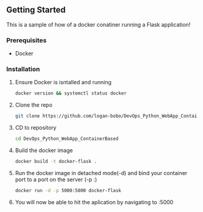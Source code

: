<!-- GETTING STARTED -->
## Getting Started
This is a sample of how of a docker conatiner running a Flask application! 

### Prerequisites
* Docker


### Installation
1. Ensure Docker is isntalled and running 
    ```sh
    docker version && systemctl status docker
    ```
2. Clone the repo
   ```sh
   git clone https://github.com/logan-bobo/DevOps_Python_WebApp_ContainerBased.git
   ```
3. CD to repository
   ```sh 
   cd DevOps_Python_WebApp_ContainerBased
   ```
4. Build the docker image
   ```sh
   docker build -t docker-flask .
   ```
5. Run the docker image in detached mode(-d) and bind your container port to a port on the server (-p <port>:<port>)
   ```sh 
   docker run -d -p 5000:5000 docker-flask
   ```
    
6. You will now be able to hit the aplication by navigating to <hostip>:5000
